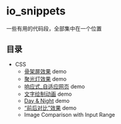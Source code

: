 # io_snippets

一些有用的代码段，全部集中在一个位置

## 目录

- CSS
  - [骨架屏效果](src/CSS/CSS_Skeleton) demo
  - [聚光灯效果](src/CSS/CSS_Spotlight) demo
  - [响应式_自适应网页](src/CSS/CSS_Responsive) demo
  - [文字绘制动画](src/CSS/CSS_Animated_Text) demo
  - [Day & Night](src/CSS/CSS_Day_Night) demo
  - [“前后对比”效果](src/CSS/CSS_ImageComparison) demo
  - Image Comparison with Input Range
